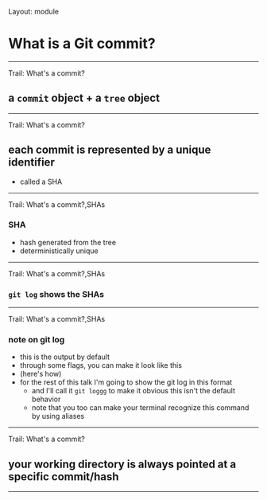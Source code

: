 Layout: module

# What is a Git commit?

---

Trail: What's a commit?

## a `commit` object + a `tree` object

---

Trail: What's a commit?

## each commit is represented by a unique identifier

- called a SHA

---

Trail: What's a commit?,SHAs

### SHA

- hash generated from the tree
- deterministically unique

---

Trail: What's a commit?,SHAs

### `git log` shows the SHAs

---

Trail: What's a commit?,SHAs

### note on git log

- this is the output by default
- through some flags, you can make it look like this
- (here's how)
- for the rest of this talk I'm going to show the git log in this format
  - and I'll call it `git loggg` to make it obvious this isn't the default behavior
  - note that you too can make your terminal recognize this command by using aliases

---

Trail: What's a commit?

## your working directory is always pointed at a specific commit/hash

---
